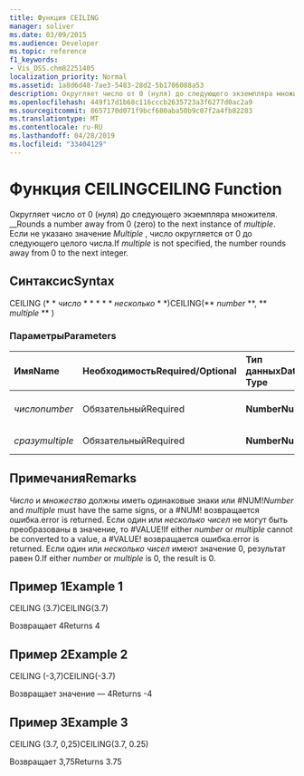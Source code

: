 ```yaml
---
title: Функция CEILING
manager: soliver
ms.date: 03/09/2015
ms.audience: Developer
ms.topic: reference
f1_keywords:
- Vis_DSS.chm82251405
localization_priority: Normal
ms.assetid: 1a8d6d48-7ae3-5483-28d2-5b1706088a53
description: Округляет число от 0 (нуля) до следующего экземпляра множителя. Если не указано значение Multiple, число округляется от 0 до следующего целого числа.
ms.openlocfilehash: 449f17d1b68c116cccb2635723a3f6277d0ac2a9
ms.sourcegitcommit: 8657170d071f9bcf680aba50b9c07f2a4fb82283
ms.translationtype: MT
ms.contentlocale: ru-RU
ms.lasthandoff: 04/28/2019
ms.locfileid: "33404129"
---
```

# <a name="ceiling-function"></a><span data-ttu-id="d5ac6-104">Функция CEILING</span><span class="sxs-lookup"><span data-stu-id="d5ac6-104">CEILING Function</span></span>

<span data-ttu-id="d5ac6-105">Округляет число от 0 (нуля) до следующего экземпляра множителя. __</span><span class="sxs-lookup"><span data-stu-id="d5ac6-105">Rounds a number away from 0 (zero) to the next instance of  _multiple_.</span></span> <span data-ttu-id="d5ac6-106">Если не указано значение _Multiple_ , число округляется от 0 до следующего целого числа.</span><span class="sxs-lookup"><span data-stu-id="d5ac6-106">If  _multiple_ is not specified, the number rounds away from 0 to the next integer.</span></span> 
  
## <a name="syntax"></a><span data-ttu-id="d5ac6-107">Синтаксис</span><span class="sxs-lookup"><span data-stu-id="d5ac6-107">Syntax</span></span>

<span data-ttu-id="d5ac6-108">CEILING (\* \* *число* \* \* \* \* \* *несколько* \* \*)</span><span class="sxs-lookup"><span data-stu-id="d5ac6-108">CEILING(\*\* *number* \*\*, \*\* *multiple* \*\* )</span></span> 
  
### <a name="parameters"></a><span data-ttu-id="d5ac6-109">Параметры</span><span class="sxs-lookup"><span data-stu-id="d5ac6-109">Parameters</span></span>

|<span data-ttu-id="d5ac6-110">**Имя**</span><span class="sxs-lookup"><span data-stu-id="d5ac6-110">**Name**</span></span>|<span data-ttu-id="d5ac6-111">**Необходимость**</span><span class="sxs-lookup"><span data-stu-id="d5ac6-111">**Required/Optional**</span></span>|<span data-ttu-id="d5ac6-112">**Тип данных**</span><span class="sxs-lookup"><span data-stu-id="d5ac6-112">**Data Type**</span></span>|<span data-ttu-id="d5ac6-113">**Описание**</span><span class="sxs-lookup"><span data-stu-id="d5ac6-113">**Description**</span></span>|
|:-----|:-----|:-----|:-----|
| <span data-ttu-id="d5ac6-114">_число_</span><span class="sxs-lookup"><span data-stu-id="d5ac6-114">_number_</span></span> <br/> |<span data-ttu-id="d5ac6-115">Обязательный</span><span class="sxs-lookup"><span data-stu-id="d5ac6-115">Required</span></span>  <br/> |<span data-ttu-id="d5ac6-116">**Number**</span><span class="sxs-lookup"><span data-stu-id="d5ac6-116">**Number**</span></span> <br/> |<span data-ttu-id="d5ac6-117">Округляемое число.</span><span class="sxs-lookup"><span data-stu-id="d5ac6-117">The number to round.</span></span>  <br/> |
| <span data-ttu-id="d5ac6-118">_сразу_</span><span class="sxs-lookup"><span data-stu-id="d5ac6-118">_multiple_</span></span> <br/> |<span data-ttu-id="d5ac6-119">Обязательный</span><span class="sxs-lookup"><span data-stu-id="d5ac6-119">Required</span></span>  <br/> |<span data-ttu-id="d5ac6-120">**Number**</span><span class="sxs-lookup"><span data-stu-id="d5ac6-120">**Number**</span></span> <br/> |<span data-ttu-id="d5ac6-121">Точность до.</span><span class="sxs-lookup"><span data-stu-id="d5ac6-121">The multiple to round to.</span></span>  <br/> |
   
## <a name="remarks"></a><span data-ttu-id="d5ac6-122">Примечания</span><span class="sxs-lookup"><span data-stu-id="d5ac6-122">Remarks</span></span>

 <span data-ttu-id="d5ac6-123">_Число_ и _множество_ должны иметь одинаковые знаки или #NUM!</span><span class="sxs-lookup"><span data-stu-id="d5ac6-123">_Number_ and  _multiple_ must have the same signs, or a #NUM!</span></span> <span data-ttu-id="d5ac6-124">возвращается ошибка.</span><span class="sxs-lookup"><span data-stu-id="d5ac6-124">error is returned.</span></span> <span data-ttu-id="d5ac6-125">Если один или _несколько_ _чисел_ не могут быть преобразованы в значение, то #VALUE!</span><span class="sxs-lookup"><span data-stu-id="d5ac6-125">If either  _number_ or  _multiple_ cannot be converted to a value, a #VALUE!</span></span> <span data-ttu-id="d5ac6-126">возвращается ошибка.</span><span class="sxs-lookup"><span data-stu-id="d5ac6-126">error is returned.</span></span> <span data-ttu-id="d5ac6-127">Если один или _несколько_ _чисел_ имеют значение 0, результат равен 0.</span><span class="sxs-lookup"><span data-stu-id="d5ac6-127">If either  _number_ or  _multiple_ is 0, the result is 0.</span></span> 
  
## <a name="example-1"></a><span data-ttu-id="d5ac6-128">Пример 1</span><span class="sxs-lookup"><span data-stu-id="d5ac6-128">Example 1</span></span>

<span data-ttu-id="d5ac6-129">CEILING (3.7)</span><span class="sxs-lookup"><span data-stu-id="d5ac6-129">CEILING(3.7)</span></span>
  
<span data-ttu-id="d5ac6-130">Возвращает 4</span><span class="sxs-lookup"><span data-stu-id="d5ac6-130">Returns 4</span></span>
  
## <a name="example-2"></a><span data-ttu-id="d5ac6-131">Пример 2</span><span class="sxs-lookup"><span data-stu-id="d5ac6-131">Example 2</span></span>

<span data-ttu-id="d5ac6-132">CEILING (-3,7)</span><span class="sxs-lookup"><span data-stu-id="d5ac6-132">CEILING(-3.7)</span></span>
  
<span data-ttu-id="d5ac6-133">Возвращает значение — 4</span><span class="sxs-lookup"><span data-stu-id="d5ac6-133">Returns -4</span></span>
  
## <a name="example-3"></a><span data-ttu-id="d5ac6-134">Пример 3</span><span class="sxs-lookup"><span data-stu-id="d5ac6-134">Example 3</span></span>

<span data-ttu-id="d5ac6-135">CEILING (3.7, 0,25)</span><span class="sxs-lookup"><span data-stu-id="d5ac6-135">CEILING(3.7, 0.25)</span></span>
  
<span data-ttu-id="d5ac6-136">Возвращает 3,75</span><span class="sxs-lookup"><span data-stu-id="d5ac6-136">Returns 3.75</span></span>
  

